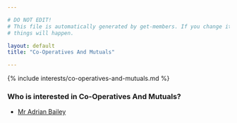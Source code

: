 ```yaml
---

# DO NOT EDIT!
# This file is automatically generated by get-members. If you change it, bad
# things will happen.

layout: default
title: "Co-Operatives And Mutuals"

---
```


{% include interests/co-operatives-and-mutuals.md %}

### Who is interested in Co-Operatives And Mutuals?


* [Mr Adrian Bailey](../members/mr-adrian-bailey.html)

